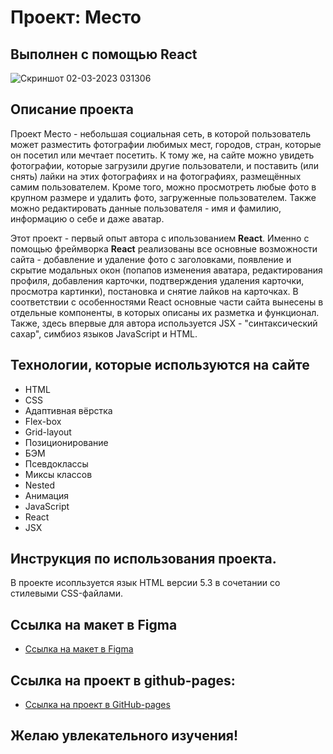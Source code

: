 # Проект: Место

## Выполнен с помощью React
![Скриншот 02-03-2023 031306](https://user-images.githubusercontent.com/113699485/222278300-8959c5b6-49a2-4024-b15c-6211216dae58.jpg)
## Описание проекта
Проект Место - небольшая социальная сеть, в которой пользователь может разместить фотографии любимых мест, городов, стран, которые он посетил или мечтает посетить. К тому же, на сайте можно увидеть фотографии, которые загрузили другие пользователи, и поставить (или снять) лайки на этих фотографиях и на фотографиях, размещённых самим пользователем. Кроме того, можно просмотреть любые фото в крупном размере и удалить фото, загруженные пользователем. Также можно редактировать данные пользователя - имя и фамилию, информацию о себе и даже аватар.  

Этот проект - первый опыт автора с ипользованием **React**. Именно с помощью фреймворка **React** реализованы все основные возможности сайта - добавление и удаление фото с заголовками, появление и скрытие модальных окон (попапов изменения аватара, редактирования профиля, добавления карточки, подтверждения удаления карточки, просмотра картинки), постановка и снятие лайков на карточках. В соответствии с особенностями React основные части сайта вынесены в отдельные компоненты, в которых описаны их разметка и функционал. Также, здесь впервые для автора используется JSX - "синтаксический сахар", симбиоз языков JavaScript и HTML. 

## Технологии, которые используются на сайте
* HTML
* CSS
* Адаптивная вёрстка
* Flex-box
* Grid-layout
* Позиционирование
* БЭМ
* Псевдоклассы
* Миксы классов
* Nested 
* Анимация
* JavaScript
* React
* JSX 
 
## Инструкция по использования проекта.  
В проекте исопльзуется язык HTML версии 5.3 в сочетании со стилевыми CSS-файлами.



## Ссылка на макет в Figma
* [Ссылка на макет в Figma](https://www.figma.com/file/2cn9N9jSkmxD84oJik7xL7/JavaScript.-Sprint-4?node-id=0%3A1)

## Ссылка на проект в github-pages:
* [Ссылка на проект в GitHub-pages](https://argayash1.github.io/mesto/)

## Желаю увлекательного изучения!


